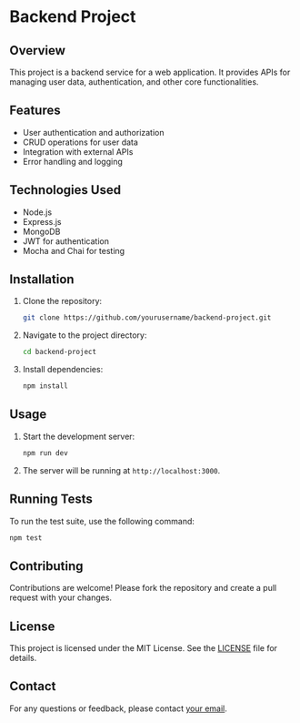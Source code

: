 # Backend Project

## Overview
This project is a backend service for a web application. It provides APIs for managing user data, authentication, and other core functionalities.

## Features
- User authentication and authorization
- CRUD operations for user data
- Integration with external APIs
- Error handling and logging

## Technologies Used
- Node.js
- Express.js
- MongoDB
- JWT for authentication
- Mocha and Chai for testing

## Installation
1. Clone the repository:
    ```bash
    git clone https://github.com/yourusername/backend-project.git
    ```
2. Navigate to the project directory:
    ```bash
    cd backend-project
    ```
3. Install dependencies:
    ```bash
    npm install
    ```

## Usage
1. Start the development server:
    ```bash
    npm run dev
    ```
2. The server will be running at `http://localhost:3000`.

## Running Tests
To run the test suite, use the following command:
```bash
npm test
```

## Contributing
Contributions are welcome! Please fork the repository and create a pull request with your changes.

## License
This project is licensed under the MIT License. See the [LICENSE](LICENSE) file for details.

## Contact
For any questions or feedback, please contact [your email](mailto:your.email@example.com).
